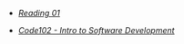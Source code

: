 


- [*Reading 01*](https://nassir1976.github.io/reading-notes/class-01-reading)

- [*Code102 - Intro to Software Development*](https://nassir1976.github.io/reading-notes/)




